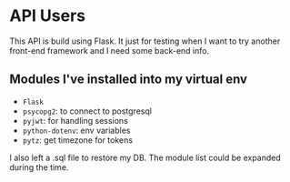 # API Users
This API is build using Flask. It just for testing when I want to try another front-end framework and I need some back-end info.

## Modules I've installed into my virtual env
- `Flask`
- `psycopg2`: to connect to postgresql
- `pyjwt`: for handling sessions
- `python-dotenv`: env variables
- `pytz`: get timezone for tokens

I also left a .sql file to restore my DB. The module list could be expanded during the time.